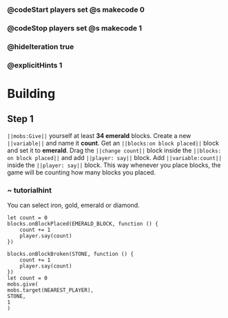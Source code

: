### @codeStart players set @s makecode 0
### @codeStop players set @s makecode 1

### @hideIteration true 
### @explicitHints 1


# Building

## Step 1
``||mobs:Give||`` yourself at least **34 emerald** blocks. Create a new ``||variable||`` and name it **count**.  Get an ``||blocks:on block placed||`` block and set it to **emerald**. Drag the ``||change count||`` block inside the ``||blocks: on block placed||`` and add ``||player: say||`` block. Add ``||variable:count||`` inside the ``||player: say||`` block. This way whenever you place blocks, the game will be counting how many blocks you placed. 

### ~ tutorialhint 

You can select iron, gold, emerald or diamond. 

```blocks
let count = 0
blocks.onBlockPlaced(EMERALD_BLOCK, function () {
    count += 1
    player.say(count)
})

```

```ghost
blocks.onBlockBroken(STONE, function () {
    count += 1
    player.say(count)
})
let count = 0
mobs.give(
mobs.target(NEAREST_PLAYER),
STONE,
1
)
```


